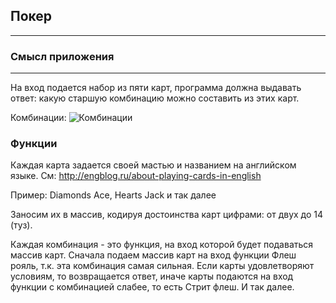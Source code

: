 ## Покер ##
------------
### Смысл приложения ###
-----------------
На вход подается набор из пяти карт, программа должна выдавать ответ: какую старшую комбинацию можно составить из этих карт.

Комбинации:
![Комбинации](http://ultrapoker.net/wp-content/uploads/2013/10/pokernie-kombinacii.png "Комбинации")

### Функции ###
Каждая карта задается своей мастью и названием на английском языке. См: http://engblog.ru/about-playing-cards-in-english

Пример: Diamonds Ace, Hearts Jack   и так далее

Заносим их в массив, кодируя достоинства карт цифрами: от двух до 14 (туз).

Каждая комбинация - это функция, на вход которой будет подаваться массив карт.
Сначала подаем массив карт на вход функции Флеш рояль, т.к. эта комбинация самая сильная. Если карты удовлетворяют условиям, то возвращается ответ, иначе карты подаются на вход функции с комбинацией слабее, то есть Стрит флеш. И так далее. 

